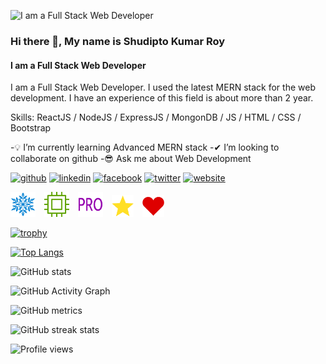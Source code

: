
![I am a Full Stack Web Developer](https://media-exp2.licdn.com/dms/image/C4E16AQGKRJ_0kg5bGw/profile-displaybackgroundimage-shrink_200_800/0/1649183991122?e=1662595200&v=beta&t=Qx22FuvfxZKdZJM9zQx5XQdcd7T01r0OQJ8r2xWlX90)
### Hi there 👋, My name is Shudipto Kumar Roy
#### I am a Full Stack Web Developer


I am a Full Stack Web Developer. I used the latest MERN stack for the web development. I have an experience of this field is about more than 2 year.

Skills: ReactJS / NodeJS / ExpressJS / MongonDB / JS / HTML / CSS / Bootstrap 

-💡 I’m currently learning Advanced MERN stack 
-✔ I’m looking to collaborate on github 
-😎 Ask me about Web Development 


[<img src='https://cdn.jsdelivr.net/npm/simple-icons@3.0.1/icons/github.svg' alt='github' height='40'>](https://github.com/Shudipto-Kumar-Roy)  [<img src='https://cdn.jsdelivr.net/npm/simple-icons@3.0.1/icons/linkedin.svg' alt='linkedin' height='40'>](https://www.linkedin.com/in/shudipto-kumar-roy/)  [<img src='https://cdn.jsdelivr.net/npm/simple-icons@3.0.1/icons/facebook.svg' alt='facebook' height='40'>](https://www.facebook.com/ShudiptoKumarRoy)  [<img src='https://cdn.jsdelivr.net/npm/simple-icons@3.0.1/icons/twitter.svg' alt='twitter' height='40'>](https://twitter.com/ShudiptoKumar)  [<img src='https://cdn.jsdelivr.net/npm/simple-icons@3.0.1/icons/icloud.svg' alt='website' height='40'>](https://mern-myportfolio.herokuapp.com/)  

<a href='https://archiveprogram.github.com/'><img src='https://raw.githubusercontent.com/acervenky/animated-github-badges/master/assets/acbadge.gif' width='40' height='40'></a> <a href='https://docs.github.com/en/developers'><img src='https://raw.githubusercontent.com/acervenky/animated-github-badges/master/assets/devbadge.gif' width='40' height='40'></a> <a href='https://github.com/pricing'><img src='https://raw.githubusercontent.com/acervenky/animated-github-badges/master/assets/pro.gif' width='40' height='40'></a> <a href='https://stars.github.com/'><img src='https://raw.githubusercontent.com/acervenky/animated-github-badges/master/assets/starbadge.gif' width='35' height='35'></a> <a href='https://docs.github.com/en/github/supporting-the-open-source-community-with-github-sponsors'><img src='https://raw.githubusercontent.com/acervenky/animated-github-badges/master/assets/sponsorbadge.gif' width='35' height='35'></a> 

[![trophy](https://github-profile-trophy.vercel.app/?username=Shudipto-Kumar-Roy)](https://github.com/ryo-ma/github-profile-trophy)

[![Top Langs](https://github-readme-stats.vercel.app/api/top-langs/?username=Shudipto-Kumar-Roy)](https://github.com/anuraghazra/github-readme-stats)

![GitHub stats](https://github-readme-stats.vercel.app/api?username=Shudipto-Kumar-Roy&show_icons=true)  

![GitHub Activity Graph](https://activity-graph.herokuapp.com/graph?username=Shudipto-Kumar-Roy)  

![GitHub metrics](https://metrics.lecoq.io/Shudipto-Kumar-Roy)  

![GitHub streak stats](https://github-readme-streak-stats.herokuapp.com/?user=Shudipto-Kumar-Roy)  

![Profile views](https://gpvc.arturio.dev/Shudipto-Kumar-Roy)  
